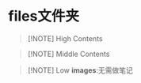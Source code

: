 
# files文件夹


> [!NOTE] High
> Contents

> [!NOTE] Middle
> Contents

> [!NOTE] Low
> **images**:无需做笔记